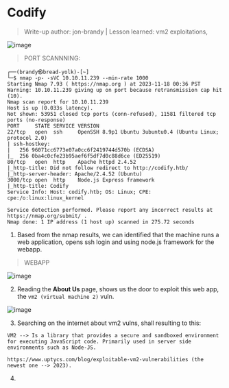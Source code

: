 # Codify
> Write-up author: jon-brandy | Lesson learned: vm2 exploitations, 

![image](https://github.com/jon-brandy/hackthebox/assets/70703371/ed060495-9bbf-4521-8586-e52f9f08aa52)

> PORT SCANNNING:

```
┌──(brandy㉿bread-yolk)-[~]
└─$ nmap -p- -sVC 10.10.11.239 --min-rate 1000
Starting Nmap 7.93 ( https://nmap.org ) at 2023-11-18 00:36 PST
Warning: 10.10.11.239 giving up on port because retransmission cap hit (10).
Nmap scan report for 10.10.11.239
Host is up (0.033s latency).
Not shown: 53951 closed tcp ports (conn-refused), 11581 filtered tcp ports (no-response)
PORT     STATE SERVICE VERSION
22/tcp   open  ssh     OpenSSH 8.9p1 Ubuntu 3ubuntu0.4 (Ubuntu Linux; protocol 2.0)
| ssh-hostkey: 
|   256 96071cc6773e07a0cc6f2419744d570b (ECDSA)
|_  256 0ba4c0cfe23b95aef6f5df7d0c88d6ce (ED25519)
80/tcp   open  http    Apache httpd 2.4.52
|_http-title: Did not follow redirect to http://codify.htb/
|_http-server-header: Apache/2.4.52 (Ubuntu)
3000/tcp open  http    Node.js Express framework
|_http-title: Codify
Service Info: Host: codify.htb; OS: Linux; CPE: cpe:/o:linux:linux_kernel

Service detection performed. Please report any incorrect results at https://nmap.org/submit/ .
Nmap done: 1 IP address (1 host up) scanned in 275.72 seconds
```

1. Based from the nmap results, we can identified that the machine runs a web application, opens ssh login and using node.js framework for the webapp.

> WEBAPP

![image](https://github.com/jon-brandy/hackthebox/assets/70703371/95dde7ef-9cee-480e-b93f-0a705d53d68d)


2. Reading the **About Us** page, shows us the door to exploit this web app, the `vm2 (virtual machine 2)` vuln.

![image](https://github.com/jon-brandy/hackthebox/assets/70703371/31abcec5-c414-408a-b0eb-170397adf10b)


3. Searching on the internet about vm2 vulns, shall resulting to this:

```
VM2 --> Is a library that provides a secure and sandboxed environment for executing JavaScript code. Primarily used in server side
environments such as Node-JS.

https://www.uptycs.com/blog/exploitable-vm2-vulnerabilities (the newest one --> 2023).
```

4. 
